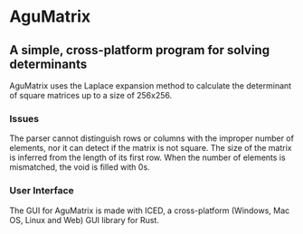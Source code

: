 # AguMatrix

## A simple, cross-platform program for solving determinants
AguMatrix uses the Laplace expansion method to calculate the determinant of square matrices up to a size of 256x256.

### Issues
The parser cannot distinguish rows or columns with the improper number of elements, nor it can detect if the matrix is not square. The size of the matrix is inferred from the length of its first row. When the number of elements is mismatched, the void is filled with 0s.

### User Interface
The GUI for AguMatrix is made with ICED, a cross-platform (Windows, Mac OS, Linux and Web) GUI library for Rust.
